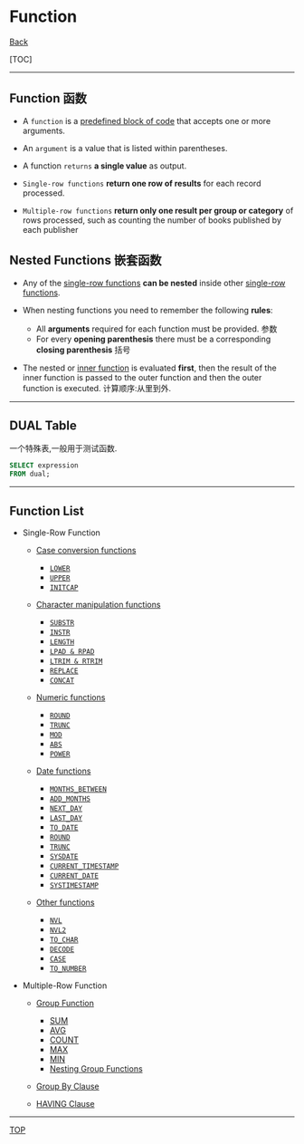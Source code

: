 # Function

[Back](../index.md)

[TOC]

---

## Function 函数

- A `function` is a <u>predefined block of code</u> that accepts one or more arguments.

- An `argument` is a value that is listed within parentheses.

- A function `returns` **a single value** as output.

- `Single-row functions` **return one row of results** for each record processed.

- `Multiple-row functions` **return only one result per group or category** of rows processed, such as counting the number of books published by each publisher

## Nested Functions 嵌套函数

- Any of the <u>single-row functions</u> **can be nested** inside other <u>single-row functions</u>.

- When nesting functions you need to remember the following **rules**:

  - All **arguments** required for each function must be provided. 参数
  - For every **opening parenthesis** there must be a corresponding **closing parenthesis** 括号

- The nested or <u>inner function</u> is evaluated **first**, then the result of the inner function is passed to the outer function and then the outer function is executed. 计算顺序:从里到外.

---

## DUAL Table

一个特殊表,一般用于测试函数.

```SQL
SELECT expression
FROM dual;

```

---

## Function List

- Single-Row Function

  - [Case conversion functions](../function/single-row_function/case_conversion_function.md)

    - [`LOWER`](../function/single-row_function/case_conversion_function.md#lower)
    - [`UPPER`](../function/single-row_function/case_conversion_function.md#upper)
    - [`INITCAP`](../function/single-row_function/case_conversion_function.md#initcap)

  - [Character manipulation functions](../function/single-row_function/character_manipulation_function.md)

    - [`SUBSTR`](../function/single-row_function/character_manipulation_function.md#substr)
    - [`INSTR`](../function/single-row_function/character_manipulation_function.md#instr)
    - [`LENGTH`](../function/single-row_function/character_manipulation_function.md#length)
    - [`LPAD & RPAD`](../function/single-row_function/character_manipulation_function.md#lpad--rpad)
    - [`LTRIM & RTRIM`](../function/single-row_function/character_manipulation_function.md#ltrim--rtrim)
    - [`REPLACE`](../function/single-row_function/character_manipulation_function.md#replace)
    - [`CONCAT`](../function/single-row_function/character_manipulation_function.md#concat)

  - [Numeric functions](../function/single-row_function/numeric_function.md)

    - [`ROUND`](../function/single-row_function/numeric_function.md#round-四舍五入)
    - [`TRUNC`](../function/single-row_function/numeric_function.md#trunc-取整)
    - [`MOD`](../function/single-row_function/numeric_function.md#mod-取余)
    - [`ABS`](../function/single-row_function/numeric_function.md#abs)
    - [`POWER`](../function/single-row_function/numeric_function.md#power)

  - [Date functions](../function/single-row_function/date_function.md)

    - [`MONTHS_BETWEEN`](../function/single-row_function/date_function.md#months_between)
    - [`ADD_MONTHS`](../function/single-row_function/date_function.md#add_months)
    - [`NEXT_DAY`](../function/single-row_function/date_function.md#next_day)
    - [`LAST_DAY`](../function/single-row_function/date_function.md#last_day)
    - [`TO_DATE`](../function/single-row_function/date_function.md#to_date)
    - [`ROUND`](../function/single-row_function/date_function.md#round-四舍五入日期)
    - [`TRUNC`](../function/single-row_function/date_function.md#truncating-date-日期取整)
    - [`SYSDATE`](../function/single-row_function/date_function.md#sysdate)
    - [`CURRENT_TIMESTAMP`](../function/single-row_function/date_function.md#current_timestamp)
    - [`CURRENT_DATE`](../function/single-row_function/date_function.md#current_date)
    - [`SYSTIMESTAMP`](../function/single-row_function/date_function.md#systimestamp)

  - [Other functions](../function/single-row_function/other_function.md)

    - [`NVL`](../function/single-row_function/other_function.md#nvl)
    - [`NVL2`](../function/single-row_function/other_function.md#nvl2)
    - [`TO_CHAR`](../function/single-row_function/other_function.md#to_char)
    - [`DECODE`](../function/single-row_function/other_function.md#decode)
    - [`CASE`](../function/single-row_function/other_function.md#case)
    - [`TO_NUMBER`](../function/single-row_function/other_function.md#to_number)

- Multiple-Row Function

  - [Group Function](../function/multiple-row_function/group_function.md)

    - [SUM](../function/multiple-row_function/group_function.md#sum)
    - [AVG](../function/multiple-row_function/group_function.md#avg)
    - [COUNT](../function/multiple-row_function/group_function.md#count)
    - [MAX](../function/multiple-row_function/group_function.md#max)
    - [MIN](../function/multiple-row_function/group_function.md#min)
    - [Nesting Group Functions](../function/multiple-row_function/group_function.md#nesting-group-functions)

  - [Group By Clause](../function/multiple-row_function/group_by.md)
  - [HAVING Clause](../function/multiple-row_function/group_by.md)

---

[TOP](#function)
